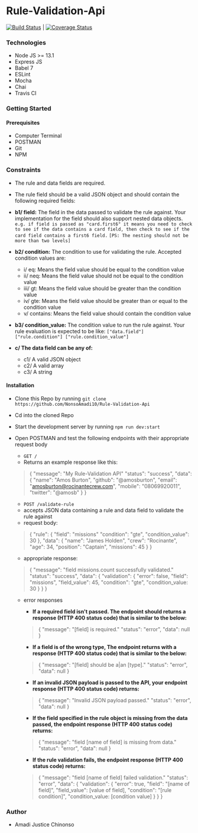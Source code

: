 # Rule-Validation-Api
[![Build Status](https://travis-ci.com/NonsoAmadi10/Rule-Validation-Api.svg?branch=main)](https://travis-ci.com/NonsoAmadi10/Rule-Validation-Api)  |  [![Coverage Status](https://coveralls.io/repos/github/NonsoAmadi10/Rule-Validation-Api/badge.svg?branch=main)](https://coveralls.io/github/NonsoAmadi10/Rule-Validation-Api?branch=main)

### Technologies 
- Node JS >= 13.1
- Express JS 
- Babel 7 
- ESLint
- Mocha
- Chai
- Travis CI 

### Getting Started

#### Prerequisites

- Computer Terminal 
- POSTMAN
- Git 
- NPM

### Constraints
- The rule and data fields are required.
- The rule field should be a valid JSON object and should contain the following required fields: 
- **b1/ field:** The field in the data passed to validate the rule against. Your implementation for the field should also support nested data objects.
`e.g. if field is passed as "card.first6" it means you need to check to see if the data contains a card field, then check to see if the card field contains a first6 field.`
`[PS: The nesting should not be more than two levels]`
- **b2/ condition:** The condition to use for validating the rule. Accepted condition values are:
    - i/ eq: Means the field value should be equal to the condition value 
   - ii/ neq: Means the field value should not be equal to the condition value 
   - iii/ gt: Means the field value should be greater than the condition value 
    - iv/ gte: Means the field value should be greater than or equal to the condition value 
    - v/ contains: Means the field value should contain the condition value
- **b3/ condition_value:** The condition value to run the rule against. Your rule evaluation is expected to be like: 
`["data.field"] ["rule.condition"] ["rule.condition_value"]`

- **c/ The data field can be any of:**
  - c1/ A valid JSON object 
  - c2/ A valid array
  - c3/ A string



#### Installation 
- Clone this Repo by running `git clone https://github.com/NonsoAmadi10/Rule-Validation-Api`
- Cd into the cloned Repo
- Start the development server by running `npm run dev:start`
- Open POSTMAN and test the following endpoints with their appropriate request body 
    - `GET /` 
    - Returns an example response like this:
    > {
    > "message": "My Rule-Validation API"
    > "status": "success",
    > "data": {
    > "name": "Amos Burton",
    > "github": "@amosburton",
    > "email": "amosburton@rocinantecrew.com",
    > "mobile": "08069920011",
    >  "twitter": "@amosb"
    >          }
    > }

    - `POST /validate-rule`
    - accepts JSON data containing a rule and data field to validate the rule against
    - request body:
    > {
    > "rule": {
    > "field": "missions"
    > "condition": "gte",
    > "condition_value": 30
    >  },
    > "data": {
    > "name": "James Holden",
    > "crew": "Rocinante",
    > "age": 34,
    > "position": "Captain",
    > "missions": 45
    >       }
    >  }  

    - appropriate response:
    > {
    > "message": "field missions.count successfully validated."
    >   "status": "success",
    >    "data": {
    >    "validation": {
    >   "error": false,
    >   "field": "missions",
    >    "field_value": 45,
    >    "condition": "gte",
    >    "condition_value: 30
    >   }
    >  }
    >   }

    - error responses
        - **If a required field isn't passed. The endpoint should returns a response (HTTP 400 status code) that is similar to the below:**
        > {
  "message": "[field] is required."
  "status": "error",
  "data": null
} 
        - **If a field is of the wrong type, The endpoint returns with a response (HTTP 400 status code) that is similar to the below:**
        > {
  "message": "[field] should be a|an [type]."
  "status": "error",
  "data": null
}
        - **If an invalid JSON payload is passed to the API, your endpoint response (HTTP 400 status code) returns:**
        > {
  "message": "Invalid JSON payload passed."
  "status": "error",
  "data": null
}

        - **If the field specified in the rule object is missing from the data passed, the endpoint response (HTTP 400 status code) returns:**
        > {
  "message": "field [name of field] is missing from data."
  "status": "error",
  "data": null
}
        - **If the rule validation fails, the endpoint response (HTTP 400 status code) returns:**
        > {
  "message": "field [name of field] failed validation."
  "status": "error",
  "data": {
    "validation": {
      "error": true,
      "field": "[name of field]",
      "field_value": [value of field],
      "condition": "[rule condition]",
      "condition_value: [condition value]
    }
  }
}

### Author 
- Amadi Justice Chinonso
    
